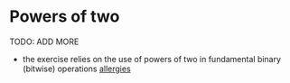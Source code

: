 # Powers of two

TODO: ADD MORE

- the exercise relies on the use of powers of two in fundamental binary (bitwise) operations [allergies](../exercise-concepts/allergies.md)
